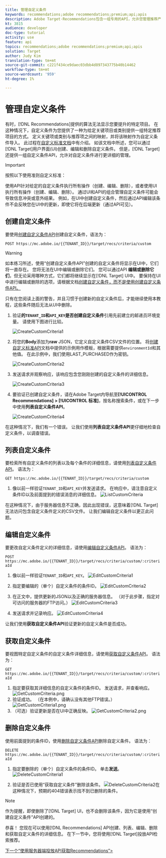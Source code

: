 ```yaml
---
title: 管理自定义条件
keywords: recommendations;adobe recommendations;premium;api;apis
description: Adobe Target·Recommendations包含一组专用的API，允许您管理推荐产品和／或内容目录；管理推荐算法和活动;并在JSON、HTML或XML对象中提供推荐，以便在Web、移动、电子邮件、物联网和其他渠道中显示。
kt: 3815
audience: developer
doc-type: tutorial
activity: use
feature: api
topics: recommendations;adobe recommendations;premium;api;apis
solution: Target
author: Judy Kim
translation-type: tm+mt
source-git-commit: c221f434ce9daec03dbb4d897343775b40b14462
workflow-type: tm+mt
source-wordcount: '959'
ht-degree: 1%

---
```



# 管理自定义条件

有时，[!DNL Recommendations]提供的算法无法显示您要提升的特定项目。 在这种情况下，自定义条件为您提供了一种为给定关键项目或类别提供一组特定推荐项目的方式。 定义关键项或类别与推荐项之间的映射，并将该映射作为自定义条件导入。 此过程在[自定义标准文档](https://docs.adobe.com/content/help/en/target/using/recommendations/criteria/recommendations-csv.html)中有介绍。 如该文档中所述，您可以通过[!DNL Target]用户界面(UI)创建、编辑和删除自定义条件。 但是，[!DNL Target]还提供一组自定义条件API，允许对自定义条件进行更详细的管理。

>[!IMPORTANT]
>
>按照以下使用准则自定义标准：
>
> 使用API针对给定的自定义条件执行所有操作（创建、编辑、删除），或者使用UI执行所有操作（创建、编辑、删除）。 通过UI和API的组合管理自定义条件可能会导致信息冲突或意外结果。 例如，在UI中创建自定义条件，然后通过API编辑该条件不会反映您在UI中的更新，即使它将在后端更新（通过API可见）。

## 创建自定义条件

要使用[创建自定义条件API](https://developers.adobetarget.com/api/recommendations/#operation/createCriteriaCustom)创建自定义条件，语法为：

`POST https://mc.adobe.io/{{TENANT_ID}}/target/recs/criteria/custom`

>[!WARNING]
>
>如本练习所述，使用“创建自定义条件API”创建的自定义条件将显示在UI中，它们将一直存在。 您将无法在UI中编辑或删除它们。 您可以通过API **编辑或删除它们**，但无论采用哪种方式，它们都将继续显示在[!DNL Target] UI中。 要保持在UI中进行编辑或删除的选项，请根据文档[创建自定义条件，而不是使用创建自定义条件API。](https://docs.adobe.com/content/help/en/target/using/recommendations/criteria/recommendations-csv.html)

只有在您阅读上面的警告，并且习惯于创建新的自定义条件后，才能继续使用本教程，这些条件随后无法从UI中删除。

1. 验证&#x200B;**的`TENANT_ID`和`API_KEY`是否创建自定义条件**&#x200B;引用先前建立的邮递员环境变量。 请使用下图进行比较。

   ![CreateCustomCriteria1](assets/CreateCustomCriteria1.png)

2. 将您的&#x200B;**Body**&#x200B;添加为&#x200B;**raw** JSON，它定义自定义条件CSV文件的位置。 将[创建自定义标准API](https://developers.adobetarget.com/api/recommendations/#operation/getAllCriteriaCustom)文档中提供的示例用作模板，根据需要提供`environmentId`和其他值。 在此示例中，我们使用LAST_PURCHASED作为密钥。

   ![CreateCustomCriteria2](assets/CreateCustomCriteria2.png)

3. 发送请求并观察响应，该响应包含您刚刚创建的自定义条件的详细信息。

   ![CreateCustomCriteria3](assets/CreateCustomCriteria3.png)

4. 要验证已创建自定义条件，请在Adobe Target内导航至&#x200B;**[!UICONTROL Recommendations] > [!UICONTROL 标准]**，按名称搜索条件，或在下一步中使用&#x200B;**列表自定义条件API**。

   ![CreateCustomCriteria4](assets/CreateCustomCriteria4.png)

在这种情况下，我们有一个错误。 让我们使用&#x200B;**列表自定义条件API**&#x200B;更仔细地检查自定义条件，以调查错误。

## 列表自定义条件

要检索所有自定义条件的列表以及每个条件的详细信息，请使用[列表自定义条件API](https://developers.adobetarget.com/api/recommendations/#operation/getAllCriteriaCustom)。 语法为：

`GET https://mc.adobe.io/{{TENANT_ID}}/target/recs/criteria/custom`

1. 像以前一样验证`TENANT_ID`和`API_KEY`并发送请求。 在响应中，请注意自定义条件ID以及前面提到的错误消息的详细信息。
   ![ListCustomCriteria](assets/ListCustomCriteria.png)

在这种情况下，由于服务器信息不正确，因此出现错误，这意味着[!DNL Target]无法访问包含自定义条件定义的CSV文件。 让我们编辑自定义条件以更正此问题。

## 编辑自定义条件

要更改自定义条件定义的详细信息，请使用[编辑自定义条件API](https://developers.adobetarget.com/api/recommendations/#operation/updateCriteriaCustom)。 语法为：

`POST https://mc.adobe.io/{{TENANT_ID}}/target/recs/criteria/custom/:criteriaId`

1. 像以前一样验证`TENANT_ID`和`API_KEY`。
   ![EditCustomCriteria1](assets/EditCustomCriteria1.png)

1. 指定要编辑的（单个）自定义条件的条件ID。
   ![EditCustomCriteria2](assets/EditCustomCriteria2.png)

1. 在正文中，提供更新的JSON以及正确的服务器信息。 （对于此步骤，指定对可访问的服务器的FTP访问。）
   ![EditCustomCriteria3](assets/EditCustomCriteria3.png)

1. 发送请求并记录响应。
   ![EditCustomCriteria4](assets/EditCustomCriteria4.png)

让我们使用&#x200B;**获取自定义条件API**&#x200B;验证更新的自定义条件是否成功。

## 获取自定义条件

要视图特定自定义条件的自定义条件详细信息，请使用[获取自定义条件API](https://developers.adobetarget.com/api/recommendations/#operation/getCriteriaCustom)。 语法为：

`GET https://mc.adobe.io/{{TENANT_ID}}/target/recs/criteria/custom/:criteriaId`

1. 指定要获取其详细信息的自定义条件的条件ID。 发送请求，并查看响应。
   ![GetCustomCriteria.png](assets/GetCustomCriteria.png)
1. 验证成功。 （在本例中，请确认没有其他FTP错误。）
   ![GetCustomCriteria1.png](assets/GetCustomCriteria1.png)
1. （可选）验证更新是否在UI中正确反映。
   ![GetCustomCriteria2.png](assets/GetCustomCriteria2.png)

## 删除自定义条件

使用前面提到的条件ID，使用[删除自定义条件API](https://developers.adobetarget.com/api/recommendations/#operation/deleteCriteriaCustom)删除自定义条件。 语法为：

`DELETE https://mc.adobe.io/{{TENANT_ID}}/target/recs/criteria/custom/:criteriaId`

1. 指定要删除的（单个）自定义条件的条件ID。 单击&#x200B;**发送**。
   ![DeleteCustomCriteria1](assets/DeleteCustomCriteria1.png)

1. 验证是否已使用“获取自定义条件”删除该条件。
   ![DeleteCustomCriteria2在](assets/DeleteCustomCriteria2.png)
这种情况下，预期的404错误表示找不到已删除的条件。

>[!NOTE]
>作为提醒，即使删除了[!DNL Target] UI，也不会删除该条件，因为它是使用“创建自定义条件”API创建的。

恭喜！ 您现在可以使用[!DNL Recommendations] API创建、列表、编辑、删除和获取自定义条件的详细信息。 在下一节中，您将使用[!DNL Target]投放API检索推荐。

[下一个“使用服务器端投放API获取Recommendations”>](fetch-recs-server-side-delivery-api.md)
